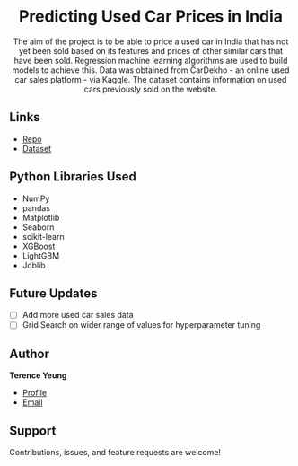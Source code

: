 <h1 align="center">Predicting Used Car Prices in India</h1>

<p align="center">The aim of the project is to be able to price a used car in India that has not yet been sold based on its features and prices of other similar cars that have been sold. Regression machine learning algorithms are used to build models to achieve this. Data was obtained from CarDekho - an online used car sales platform - via Kaggle. The dataset contains information on used cars previously sold on the website.</p>

## Links

- [Repo](https://github.com/terence-yeung/used_cars "Predicting Used Car Prices in India Repo")
- [Dataset](https://www.kaggle.com/nehalbirla/vehicle-dataset-from-cardekho)

## Python Libraries Used

- NumPy
- pandas
- Matplotlib
- Seaborn
- scikit-learn
- XGBoost
- LightGBM
- Joblib

## Future Updates

- [ ] Add more used car sales data
- [ ] Grid Search on wider range of values for hyperparameter tuning

## Author

**Terence Yeung**

- [Profile](https://github.com/terence-yeung "Terence Yeung")
- [Email](mailto:terenceyeung0@gmail.com?subject=Hi "Hi!")

## Support

Contributions, issues, and feature requests are welcome!
